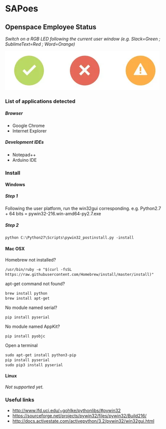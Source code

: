 # SAPoes

## Openspace Employee Status

*Switch on a RGB LED following the current user window (e.g. Slack=Green ; SublimeText=Red ; Word=Orange)*

<img src="resources/status.png" />

### List of applications detected

##### Browser
 - Google Chrome
 - Internet Explorer

##### Development IDEs
 - Notepad++
 - Arduino IDE

### Install

#### Windows

##### Step 1

Following the user platform, run the win32gui corresponding.
e.g. Python2.7 + 64 bits = pywin32-216.win-amd64-py2.7.exe

##### Step 2

    python C:\Python27\Scripts\pywin32_postinstall.py -install

#### Mac OSX

Homebrew not installed?

    /usr/bin/ruby -e "$(curl -fsSL https://raw.githubusercontent.com/Homebrew/install/master/install)"

apt-get command not found?

    brew install python
	brew install apt-get

No module named serial?

	pip install pyserial

No module named AppKit?

	pip install pyobjc

Open a terminal

	sudo apt-get install python3-pip
	pip install pyserial
	sudo pip3 install pyserial

#### Linux

*Not supported yet.*

### Useful links

 - http://www.lfd.uci.edu/~gohlke/pythonlibs/#pywin32
 - https://sourceforge.net/projects/pywin32/files/pywin32/Build216/
 - http://docs.activestate.com/activepython/3.2/pywin32/win32gui.html
